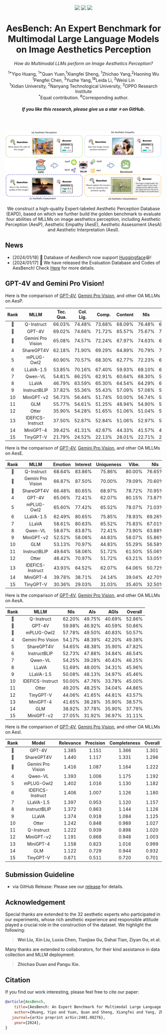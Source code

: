 <div align="center">
    
    
 <div>
    <a href="https://github.com/yipoh/AesBench"><img src="https://img.shields.io/github/stars/yipoh/AesBench"/></a>
    <a href="https://arxiv.org/abs/2401.08276"><img src="https://img.shields.io/badge/Arxiv-2401:08276-red"/></a>
    <a href="https://github.com/yipoh/AesBench/tree/main/data_release"><img src="https://img.shields.io/badge/Data-Release-orange"></a>

   </div>


   

  <h1>AesBench: An Expert Benchmark for Multimodal Large Language Models on Image Aesthetics Perception</h1>

_How do Multimodal LLMs perform on Image Aesthetics Perception?_
  <div>
  <sup>1*</sup>Yipo Huang, <sup>1*</sup>Quan Yuan,<sup>1</sup>Xiangfei Sheng, <sup>1</sup>Zhichao Yang,<sup>2</sup>Haoning Wu
       </div>   

  <div>
  <sup>1</sup>Pengfei Chen, <sup>3</sup>Yuzhe Yang,<sup>1#</sup>Leida Li, <sup>2</sup>Weisi Lin 
       </div>  
       
  <div>
  <sup>1</sup>Xidian University, <sup>2</sup>Nanyang Technological University, <sup>3</sup>OPPO Research Institute
       </div>   
<div>
<sup>*</sup>Equal contribution. <sup>#</sup>Corresponding author. 
   </div>
    

<h5 align="center"> If you like this research, please give us a star ⭐ on GitHub.  </h2>
    


</div>

 <br>

</h5>
</p> 
<p align="center">
    <img src="imgs/overview.png"/>
<p>
    <p align="center">We construct a high-quality Expert-labeled Aesthetic Perception Database (EAPD), based on which we further build the golden benchmark to evaluate four abilities of MLLMs on image aesthetics perception, including Aesthetic Perception (AesP), Aesthetic Empathy (AesE), Aesthetic Assessment (AesA) and Aesthetic Interpretation (AesI).</p>
    </p> 
     </p> 
     </p> 

## News
- [2024/01/18] 🤗 Database of AesBench now support [Huggingface](https://huggingface.co/qyuan/AesBench)😆!
- [2024/01/17] 🚩 We have released the Evaluation Database and Codes of AesBench! Check [Here](https://github.com/yipoh/AesBench/tree/main/data_release) for more details. 


## GPT-4V and Gemini Pro Vision!



Here is the comparison of [GPT-4V](https://chat.openai.com), [Gemini Pro Vision](https://ai.google.dev/), and other OA MLLMs on AesP.

| Rank |MLLM       | Tec. Qua.| Col. Lig.|Comp.|Content|NIs  | AIs  | AGIs  | Yes-No | What | How | Why  |Overall|
|:----:|:---------:|:-----:|:-----:|:-----:|:-----:|:-----:|:-----:|:-----:|:-----:|:-----:|:-----:|:-----:|:-----:|
| 🥇 | Q-Instruct        | 66.03%    | 74.48%       | 73.68% | 68.09% | 76.48%  | 69.70% | 69.28% | 64.68% | 63.31% | 85.28% | 86.34% | 72.61% |
| 🥈 | GPT-4V            | 69.02%    | 74.66%       | 71.72% | 65.57% | 75.67%  | 72.58% | 65.82% | 68.93% | 64.67% | 76.70% | 84.46% | 72.08% |
| 🥉 | Gemini Pro Vision | 65.08%    | 74.57%       | 72.24% | 67.97% | 74.63%  | 69.62% | 70.03% | 64.70% | 64.95% | 78.71% | 90.24% | 71.99% |
| 4  | ShareGPT4V        | 62.18%    | 71.90%       | 69.29% | 64.89% | 70.79%  | 71.57% | 63.96% | 69.32% | 61.33% | 72.01% | 77.56% | 69.18% |
| 5  | mPLUG-Owl2        | 60.90%    | 70.57%       | 68.30% | 62.77% | 72.23%  | 64.71% | 64.10% | 65.59% | 58.64% | 73.02% | 80.73% | 67.89% |
| 6  | LLaVA-1.5         | 53.85%    | 70.16%       | 67.40% | 59.93% | 69.10%  | 65.71% | 62.37% | 62.36% | 58.92% | 70.71% | 81.22% | 66.32% |
| 7  | Qwen-VL           | 54.81%    | 66.25%       | 62.91% | 60.64% | 68.30%  | 58.85% | 59.44% | 61.25% | 55.38% | 67.53% | 74.15% | 63.21% |
| 8  | LLaVA             | 46.79%    | 63.59%       | 65.30% | 64.54% | 64.29%  | 61.10% | 60.77% | 65.39% | 52.27% | 61.18% | 74.88% | 62.43% |
| 9  | InstructBLIP      | 37.82%    | 55.36%       | 55.43% | 57.09% | 57.06%  | 55.86% | 47.21% | 59.84% | 45.01% | 54.98% | 56.34% | 54.29% |
| 10 | MiniGPT-v2       | 56.73%  | 56.44%  | 51.74%  | 50.00%  | 56.74%  | 53.24%  | 50.93%  | 53.99%  | 43.06%  | 58.73%   | 66.10%   | 54.18%   |
| 11 | GLM              | 55.77%  | 54.61%  | 51.25%  | 48.94%  | 54.90%  | 55.24%  | 47.34%  | 60.95%  | 44.62%  | 48.48%   | 55.61%   | 52.96%   |
| 12 | Otter            | 35.90%  | 54.28%  | 51.65%  | 51.06%  | 51.04%  | 50.62%  | 51.20%  | 56.10%  | 44.48%  | 51.37%   | 49.02%   | 50.96%   |
| 13 | IDEFICS-Instruct | 37.50%  | 52.87%  | 52.84%  | 51.06%  | 52.97%  | 50.12%  | 48.40%  | 50.96%  | 44.62%  | 51.09%   | 60.73%   | 50.82%   |
| 14 | MiniGPT-4        | 39.42%  | 41.31%  | 42.67%  | 44.33%  | 41.57%  | 42.89%  | 41.36%  | 47.23%  | 32.01%  | 41.99%   | 46.10%   | 41.93%   |
| 15 | TinyGPT-V        | 21.79%  | 24.52%  | 22.13%  | 28.01%  | 22.71%  | 24.69%  | 24.34%  | 32.39%  | 17.99%  | 19.77%   | 19.27%   | 23.71%   |


Here is the comparison of [GPT-4V](https://chat.openai.com), [Gemini Pro Vision](https://ai.google.dev/), and other OA MLLMs on AesE.

| Rank | MLLM            | Emotion | Interest | Uniqueness | Vibe. | NIs | AIs | AGIs | Yes-No | What | How | Why | Overall |
|:----:|:---------:|:-----:|:-----:|:-----:|:-----:|:-----:|:-----:|:-----:|:-----:|:-----:|:-----:|:-----:|:-----:|
|🥇| Q-Instruct       | 68.64%  | 83.86%  | 75.86%  | 80.00%  | 76.65%  | 72.19%  | 66.62%  | 64.30%  | 67.42%  | 81.57%   | 86.76%   | 72.68%   |
|🥈| Gemini Pro Vision| 66.87%  | 87.50%  | 70.00%  | 79.09%  | 70.60%  | 72.35%  | 71.53%  | 67.50%  | 64.52%  | 72.25%   | 90.37%   | 71.37%   |
|🥉| ShareGPT4V       | 66.48%  | 80.65%  | 68.97%  | 78.72%  | 70.95%  | 73.69%  | 67.29%  | 67.75%  | 65.58%  | 72.71%   | 83.58%   | 70.75%   | 
|4  |GPT-4V           | 65.06%  | 72.41%  | 62.07%  | 80.15%  | 73.87%  | 72.08%  | 62.27%  | 68.67%  | 64.02%  | 70.07%   | 84.20%   | 70.16%   |
|5 | mPLUG-Owl2       | 65.60%  | 77.42%  | 65.52%  | 78.07%  | 71.03%  | 71.57%  | 66.22%  | 68.05%  | 64.16%  | 70.14%   | 83.82%   | 69.89%   |
|6| LLaVA-1.5        | 62.49%  | 80.65%  | 75.85%  | 78.93%  | 69.26%  | 69.58%  | 65.43%  | 62.37%  | 64.16%  | 71.71%   | 84.07%   | 68.32%   |
|7| LLaVA            | 58.61%  | 80.63%  | 65.52%  | 75.83%  | 67.01%  | 66.96%  | 58.38%  | 67.95%  | 55.95%  | 60.14%   | 79.66%   | 64.68%   |
|8| Qwen-VL          | 58.67%  | 83.87%  | 72.41%  | 73.90%  | 63.88%  | 67.08%  | 61.57%  | 60.65%  | 58.07%  | 66.14%   | 79.90%   | 64.18%   |
|9| MiniGPT-v2        | 52.52%  | 58.06%  | 44.83%  | 58.07%  | 55.86%  | 55.85%  | 50.27%  | 57.81%  | 43.48%  | 53.43%   | 66.42%   | 54.36%   |
|10| GLM               | 53.13%  | 70.97%  | 44.83%  | 55.29%  | 56.58%  | 54.86%  | 48.67%  | 60.65%  | 41.78%  | 50.43%   | 64.95%   | 53.96%   |
|11| InstructBLIP      | 49.64%  | 58.06%  | 51.72%  | 61.50%  | 55.06%  | 55.24%  | 48.94%  | 55.88%  | 50.99%  | 51.43%   | 58.33%   | 53.89%   |
|12| Otter             | 48.42%  | 70.97%  | 51.72%  | 63.21%  | 53.05%  | 55.74%  | 52.39%  | 54.77%  | 51.84%  | 53.43%   | 54.41%   | 53.64%   |
|13| IDEFICS-Instruct  | 43.93%  | 64.52%  | 62.07%  | 64.06%  | 50.72%  | 53.12%  | 49.07%  | 50.20%  | 41.08%  | 52.43%   | 66.42%   | 50.82%   |
|14| MiniGPT-4         | 39.78%  | 38.71%  | 24.14%  | 39.04%  | 42.70%  | 37.78%  | 35.51%  | 50.61%  | 31.59%  | 31.86%   | 38.48%   | 39.35%   |
|15| TinyGPT-V         | 30.36%  | 29.03%  | 31.03%  | 35.40%  | 32.50%  | 36.03%  | 26.99%  | 36.00%  | 29.89%  | 28.86%   | 31.62%   | 32.04%   |


Here is the comparison of [GPT-4V](https://chat.openai.com), [Gemini Pro Vision](https://ai.google.dev/), and other OA MLLMs on AesA.

| Rank | MLLM               | NIs| AIs | AGIs | Overall |
|:----:|:---------:|:-----:|:-----:|:-----:|:-----:|
|🥇| Q-Instruct          | 62.20%  | 49.75%  | 40.69%  | 52.86%  |
|🥈| GPT-4V              | 59.98%  | 46.92%  | 40.59%  | 50.86%  |
|🥉| mPLUG-Owl2          | 57.78%  | 49.50%  | 40.83%  | 50.57%  |
|4| Gemini Pro Vision   | 54.17%  | 48.39%  | 42.20%  | 49.38%  |
|5| ShareGPT4V          | 54.65%  | 48.38%  | 35.90%  | 47.82%  |
|6| InstructBLIP        | 52.73%  | 47.88%  | 34.84%  | 46.54%  |
|7| Qwen-VL             | 54.25%  | 39.28%  | 40.43%  | 46.25%  |
|8| LLaVA               | 51.69%  | 48.00%  | 34.31%  | 45.96%  |
|9| LLaVA-1.5           | 50.08%  | 48.13%  | 34.97%  | 45.46%  |
|10| IDEFICS-Instruct    | 50.00%  | 47.76%  | 33.78%  | 45.00%  |
|11| Otter               | 49.20%  | 48.25%  | 34.04%  | 44.86%  |
|12| TinyGPT-V           | 44.06%  | 41.65%  | 44.81%  | 43.57%  |
|13| MiniGPT-4           | 41.65%  | 36.28%  | 35.90%  | 38.57%  |
|14| GLM                 | 38.92%  | 37.78%  | 35.90%  | 37.79%  |
|15| MiniGPT-v2          | 27.05%  | 31.92%  | 36.97%  | 31.11%  |


Here is the comparison of [GPT-4V](https://chat.openai.com), [Gemini Pro Vision](https://ai.google.dev/), and other OA MLLMs on AesI.


|Rank | Model               | Relevance | Precision | Completeness | Overall | 
|:----:|:---------:|:-----:|:-----:|:-----:|:-----:|
| 🥇|GPT-4V              | 1.385   | 1.151   | 1.366   | 1.301   |
|🥈| ShareGPT4V          | 1.440   | 1.117   | 1.331   | 1.296   |
|🥉| Gemini Pro Vision   | 1.416   | 1.087   | 1.164   | 1.222   |
|4| Qwen-VL             | 1.393   | 1.006   | 1.175   | 1.192   |
|5| mPLUG-Owl2          | 1.402   | 1.016   | 1.130   | 1.182   |
|6| IDEFICS-Instruct    | 1.406   | 1.007   | 1.126   | 1.180   |
|7| LLaVA-1.5           | 1.397   | 0.953   | 1.120   | 1.157   |
|8| InstructBLIP        | 1.372   | 0.863   | 1.144   | 1.126   |
|9| LLaVA               | 1.374   | 0.918   | 1.084   | 1.125   |
|10| Otter               | 1.242   | 0.848   | 0.989   | 1.027   |
|11| Q-Instruct          | 1.222   | 0.939   | 0.898   | 1.020   |
|12| MiniGPT-v2          | 1.191   | 0.868   | 0.948   | 1.003   |
|13| MiniGPT-4           | 1.158   | 0.823   | 1.016   | 0.999   |
|14| GLM                 | 1.122   | 0.729   | 0.944   | 0.932   |
|15| TinyGPT-V           | 0.871   | 0.511   | 0.720   | 0.701   |


## Submission Guideline


- via GitHub Release: Please see our [release](https://github.com/yipoh/AesBench/tree/main/data_release) for details.





## Acknowledgement
Special thanks are extended to the 32 aesthetic experts who participated in our experiments, whose rich aesthetic experience and responsible attitude played a crucial role in the construction of the dataset. We highlight the following:

>  **Wei Liu, Xin Liu, Luxia Chen, Tianjiao Gu, Dahai Tian, Ziyan Ou, et al.**

Many thanks are extended to collaborators, for their kind assistance in data collection and MLLM deployment:
> **Zhichao Duan and Pangu Xie.**


## Citation

If you find our work interesting, please feel free to cite our paper:

```bibtex
@article{AesBench,
    title={AesBench: An Expert Benchmark for Multimodal Large Language Models on Image Aesthetics Perception},
    author={Huang, Yipo and Yuan, Quan and Sheng, Xiangfei and Yang, Zhichao and Wu, Haoning and Chen, Pengfei and Yang, Yuzhe and Li, Leida and Lin, Weisi},
   journal={arXiv preprint arXiv:2401.08276},
    year={2024},
}
```
